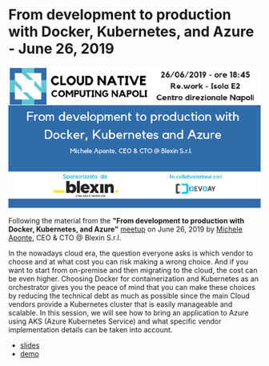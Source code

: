 # From development to production with Docker, Kubernetes, and Azure - June 26, 2019

![From development to production with Docker, Kubernetes, and Azure](banner.png)

Following the material from the **"From development to production with Docker, Kubernetes, and Azure"** [meetup](https://community.cncf.io/events/details/cncf-cloud-native-computing-napoli-presents-from-development-to-production-with-docker-kubernetes-and-azure/) on June 26, 2019 by [Michele Aponte](https://twitter.com/apomic80), CEO & CTO @ Blexin S.r.l.

In the nowadays cloud era, the question everyone asks is which vendor to choose and at what cost you can risk making a wrong choice. And if you want to start from on-premise and then migrating to the cloud, the cost can be even higher. Choosing Docker for containerization and Kubernetes as an orchestrator gives you the peace of mind that you can make these choices by reducing the technical debt as much as possible since the main Cloud vendors provide a Kubernetes cluster that is easily manageable and scalable. In this session, we will see how to bring an application to Azure using AKS (Azure Kubernetes Service) and what specific vendor implementation details can be taken into account.

* [slides](from-development-to-production-docker-kubernetes-azure.pdf)
* [demo](https://github.com/apomic80/demo-cncn-k8s)